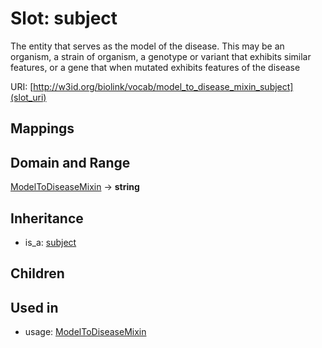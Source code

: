 # Slot: subject


The entity that serves as the model of the disease. This may be an organism, a strain of organism, a genotype or variant that exhibits similar features, or a gene that when mutated exhibits features of the disease

URI: [http://w3id.org/biolink/vocab/model_to_disease_mixin_subject](slot_uri)
## Mappings

## Domain and Range

[ModelToDiseaseMixin](ModelToDiseaseMixin.md) -> **string**
## Inheritance

 *  is_a: [subject](subject.md)
## Children

## Used in

 *  usage: [ModelToDiseaseMixin](ModelToDiseaseMixin.md)
